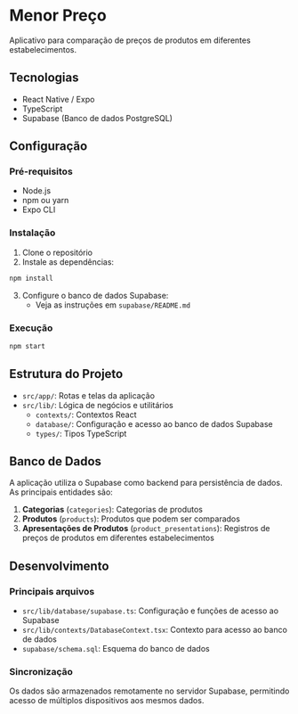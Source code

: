# Menor Preço

Aplicativo para comparação de preços de produtos em diferentes estabelecimentos.

## Tecnologias

- React Native / Expo
- TypeScript
- Supabase (Banco de dados PostgreSQL)

## Configuração

### Pré-requisitos

- Node.js
- npm ou yarn
- Expo CLI

### Instalação

1. Clone o repositório
2. Instale as dependências:

```bash
npm install
```

3. Configure o banco de dados Supabase:
   - Veja as instruções em `supabase/README.md`

### Execução

```bash
npm start
```

## Estrutura do Projeto

- `src/app/`: Rotas e telas da aplicação
- `src/lib/`: Lógica de negócios e utilitários
  - `contexts/`: Contextos React
  - `database/`: Configuração e acesso ao banco de dados Supabase
  - `types/`: Tipos TypeScript

## Banco de Dados

A aplicação utiliza o Supabase como backend para persistência de dados. As principais entidades são:

1. **Categorias** (`categories`): Categorias de produtos
2. **Produtos** (`products`): Produtos que podem ser comparados
3. **Apresentações de Produtos** (`product_presentations`): Registros de preços de produtos em diferentes estabelecimentos

## Desenvolvimento

### Principais arquivos

- `src/lib/database/supabase.ts`: Configuração e funções de acesso ao Supabase
- `src/lib/contexts/DatabaseContext.tsx`: Contexto para acesso ao banco de dados
- `supabase/schema.sql`: Esquema do banco de dados

### Sincronização

Os dados são armazenados remotamente no servidor Supabase, permitindo acesso de múltiplos dispositivos aos mesmos dados. 